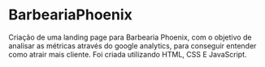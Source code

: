 # BarbeariaPhoenix
Criação de uma landing page para Barbearia Phoenix, com o objetivo de analisar as métricas através do google analytics, para conseguir entender como atrair mais cliente. Foi criada utilizando HTML, CSS E JavaScript.
